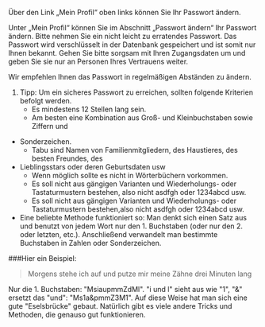 Über den Link „Mein Profil“ oben links können Sie Ihr Passwort ändern.

Unter „Mein Profil“ können Sie im Abschnitt „Passwort ändern“ Ihr Passwort ändern. Bitte nehmen Sie ein nicht leicht zu erratendes Passwort. Das Passwort wird verschlüsselt in der Datenbank gespeichert und ist somit nur Ihnen bekannt. Gehen Sie bitte sorgsam mit Ihren Zugangsdaten um und geben Sie sie nur an Personen Ihres Vertrauens weiter.

Wir empfehlen Ihnen das Passwort in regelmäßigen Abständen zu ändern.


1. Tipp: Um ein sicheres Passwort zu erreichen, sollten folgende Kriterien befolgt werden.
	* Es mindestens 12 Stellen lang sein.
	* Am besten eine Kombination aus Groß- und Kleinbuchstaben sowie Ziffern und
* Sonderzeichen.
	* Tabu sind Namen von Familienmitgliedern, des Haustieres, des besten Freundes, des
* Lieblingsstars oder deren Geburtsdaten usw
	* Wenn möglich sollte es nicht in Wörterbüchern vorkommen.
	* Es soll nicht aus gängigen Varianten und Wiederholungs- oder Tastaturmustern bestehen, also nicht asdfgh oder 1234abcd usw.
	* Es soll nicht aus gängigen Varianten und Wiederholungs- oder Tastaturmustern bestehen,also nicht asdfgh oder 1234abcd usw.
* Eine beliebte Methode funktioniert so: Man denkt sich einen Satz aus und benutzt von jedem Wort nur den 1. Buchstaben (oder nur den 2. oder letzten, etc.). Anschließend verwandelt man bestimmte Buchstaben in Zahlen oder Sonderzeichen. 

###Hier ein Beispiel:

> Morgens stehe ich auf und putze mir meine Zähne drei Minuten lang

Nur die 1. Buchstaben: "MsiaupmmZdMl". "i und l" sieht aus wie "1", "&" ersetzt das "und": "Ms1a&pmmZ3M1". Auf diese Weise hat man sich eine gute "Eselsbrücke" gebaut. Natürlich gibt es viele andere Tricks und Methoden, die genauso gut funktionieren.
